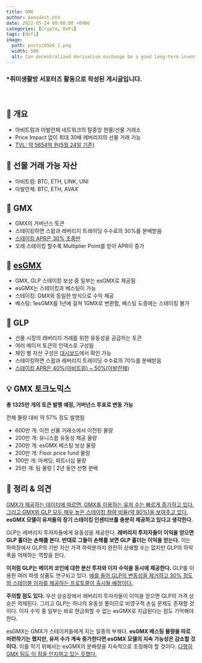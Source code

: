 ```yaml
---
title: GMX
author: bemodest.eth
date: 2022-05-24 00:00:00 +0900
categories: [Crypto, DeFi]
tags: [defi]
image:
  path: posts/0524_1.png
  width: 500
  alt: Can decentralized derivative exchange be a good long-term investment?
---
```


### *취미생활방 서포터즈 활동으로 작성된 게시글입니다.
　　　　　　　　　　　　　　　　　　　　　　　　　　　　　　　　　　　　　　　　　　　　    
## 🔎 개요
- 아비트럼과 아발란체 네트워크의 탈중앙 현물/선물 거래소
- Price Impact 없이 최대 30배 레버리지의 선물 거래 가능
- [TVL: 약 5654억 원(5월 24일 기준)](https://defillama.com/protocol/gmx)

## 🔎 선물 거래 가능 자산
- 아비트럼: BTC, ETH, LINK, UNI
- 아발란체: BTC, ETH, AVAX

## 🔎 GMX
- GMX의 거버넌스 토큰
- 스테이킹하면 스왑과 레버리지 트레이딩 수수료의 30%를 분배받음
- [스테이킹 APR은 30% 초중반](https://gmx.io/earn)
- 오래 스테이킹 할수록 Multiplier Point를 받아 APR이 증가

## 🔎 [esGMX](https://gmxio.gitbook.io/gmx/rewards)
- GMX, GLP 스테이킹 보상 중 일부는 esGMX로 제공됨
- esGMX는 스테이킹과 베스팅이 가능
- 스테이킹: GMX와 동일한 방식으로 수익 제공
- 베스팅: 1esGMX를 1년에 걸쳐 1GMX로 변환함, 베스팅 도증에는 스테이킹 불가

## 🔎 GLP
- 선물 시장의 레버리지 거래를 위한 유동성을 공급하는 토큰
- 여러 메이저 토큰의 인덱스로 구성됨
- 체인 별 자산 구성은 [대시보드](https://gmx.io/dashboard)에서 확인 가능
- 스테이킹하면 스왑과 레버리지 트레이딩 수수료의 70%를 분배받음
- [스테이킹 APR은 40%(아비트럼) ~ 50%(아발란체)](https://gmx.io/earn)

## 💡 GMX 토크노믹스
  **총 1325만 개의 토큰 발행 예정, 거버넌스 투표로 변동 가능**

  전체 물량 대비 약 57% 정도 발행됨
- 600만 개: 이전 선물 거래소에서 이전된 물량
- 200만 개: 유니스왑 유동성 제공 물량
- 200만 개: esGMX 베스팅 보상 물량
- 200만 개: Floor price fund 물량
- 100만 개: 마케딩, 파트너십 물량
- 25만 개: 팀 물량 | 2년 동안 선형 분배

## 🔎 정리 & 의견
[GMX가 제공하는 데이터에 따르면, GMX를 이용하는 유저 수는 빠르게 증가하고 있다.](https://stats.gmx.io/) [그리고 GMX와 GLP 모두 매우 높은 스테이킹 참여 비율(약 80%)을 보여주고 있다.](https://gmx.io/dashboard) **esGMX 모델이 유저들의 장기 스테이킹 인센티브를 충분히 제공하고 있다고 생각한다.**

GLP는 레버리지 투자자들에게 유동성을 제공한다. **레버리지 투자자들이 이익을 얻으면 GLP 홀더는 손해를 본다. 반대로 그들이 손해를 보면 GLP 홀더는 이익을 얻는다.** 이는 하락장에서 GLP의 기반 자산 가격 하락분까지 완전히 상쇄할 수는 없지만 GLP의 하락 폭을 억제하는 역할을 한다.

**이처럼 GLP는 메이저 코인에 대한 분산 투자와 이자 수익을 동시에 제공한다.** GLP를 이용한 여러 파생 상품도 연구되고 있다. [예를 들어 GLP의 변동성을 제거하고 30% 정도의 스테이블 이자를 제공하는 프로토콜이 출시될 예정이다.](https://twitter.com/cryp_growth/status/1527566385999650816)

**주의할 점도 있다.** 우선 상승장에서 레버리지 투자자들이 이익을 얻으면 GLP의 가격 상승은 억제된다. 그리고 GLP는 하나의 유동성 풀이므로 비영구적 손실 문제도 존재할 것이다. 이자 수익 중 일부는 바로 현금화할 수 없는 esGMX로 지급된다는 점도 기억해야 한다.

esGMX는 GMX가 스테이커들에게 지는 일종의 부채다. **esGMX 베스팅 물량을 따로 마련하기는 했지만, 유저 수가 계속 증가한다면 esGMX 모델의 지속 가능성은 감소할 것이다.** 이를 막기 위해서는 esGMX의 분배량을 지속적으로 조정해야 할 것이다. [다행히 GMX 팀도 이 점을 인지하고 있는 듯했다.](https://medium.com/@gmx.io/x4-protocol-controlled-exchange-c931cd9a1ae9)
